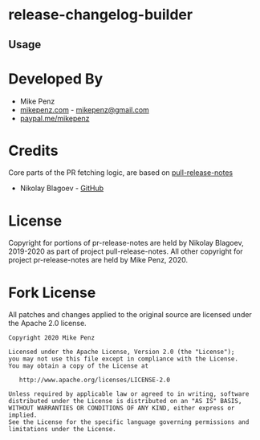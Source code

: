 
# release-changelog-builder

## Usage



# Developed By

* Mike Penz
 * [mikepenz.com](http://mikepenz.com) - <mikepenz@gmail.com>
 * [paypal.me/mikepenz](http://paypal.me/mikepenz)

# Credits

Core parts of the PR fetching logic, are based on [pull-release-notes](https://github.com/nblagoev/pull-release-notes)
- Nikolay Blagoev - [GitHub](https://github.com/nblagoev/)

# License

   Copyright for portions of pr-release-notes are held by Nikolay Blagoev, 2019-2020 as part of project pull-release-notes. All other copyright for project pr-release-notes are held by Mike Penz, 2020.

# Fork License

All patches and changes applied to the original source are licensed under the Apache 2.0 license.

    Copyright 2020 Mike Penz

    Licensed under the Apache License, Version 2.0 (the "License");
    you may not use this file except in compliance with the License.
    You may obtain a copy of the License at

       http://www.apache.org/licenses/LICENSE-2.0

    Unless required by applicable law or agreed to in writing, software
    distributed under the License is distributed on an "AS IS" BASIS,
    WITHOUT WARRANTIES OR CONDITIONS OF ANY KIND, either express or implied.
    See the License for the specific language governing permissions and
    limitations under the License.
